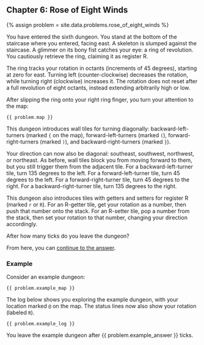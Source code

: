 ## Chapter 6: Rose of Eight Winds

{% assign problem = site.data.problems.rose_of_eight_winds %}

You have entered the sixth dungeon. You stand at the bottom of the staircase where you entered, facing east. A skeleton is slumped against the staircase. A glimmer on its bony fist catches your eye: a ring of revolution. You cautiously retrieve the ring, claiming it as register R.

The ring tracks your rotation in octants (increments of 45 degrees), starting at zero for east. Turning left (counter-clockwise) decreases the rotation, while turning right (clockwise) increases it. The rotation does not reset after a full revolution of eight octants, instead extending arbitrarily high or low.

After slipping the ring onto your right ring finger, you turn your attention to the map:

```
{{ problem.map }}
```

This dungeon introduces wall tiles for turning diagonally: backward-left-turners (marked `{` on the map), forward-left-turners (marked `(`), forward-right-turners (marked `)`), and backward-right-turners (marked `}`).

Your direction can now also be diagonal: southeast, southwest, northwest, or northeast. As before, wall tiles block you from moving forward to them, but you still trigger them from the adjacent tile. For a backward-left-turner tile, turn 135 degrees to the left. For a forward-left-turner tile, turn 45 degrees to the left. For a forward-right-turner tile, turn 45 degrees to the right. For a backward-right-turner tile, turn 135 degrees to the right.

This dungeon also introduces tiles with getters and setters for register R (marked `r` or `R`). For an R-getter tile, get your rotation as a number, then push that number onto the stack. For an R-setter tile, pop a number from the stack, then set your rotation to that number, changing your direction accordingly.

After how many ticks do you leave the dungeon?

From here, you can [continue to the answer](../../answers/chapters/06/rose-of-eight-winds.md).


### Example

Consider an example dungeon:

```
{{ problem.example_map }}
```

The log below shows you exploring the example dungeon, with your location marked `@` on the map. The status lines now also show your rotation (labeled `R`).

```
{{ problem.example_log }}
```

You leave the example dungeon after {{ problem.example_answer }} ticks.
